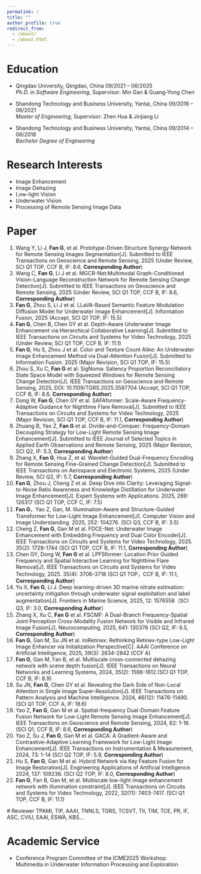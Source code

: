 ```yaml
---
permalink: /
title: ""
author_profile: true
redirect_from: 
  - /about/
  - /about.html
---
```

# Education
- Qingdao University, Qingdao, China 09/2021 – 06/2025  
  *Ph.D. in Software Engineering*, Supervisor: Min Gan & Guang-Yong Chen
  

- Shandong Technology and Business University, Yantai, China 09/2018 – 06/2021  
  *Master of Engineering*, Supervisor: Zhen Hua & Jinjiang Li
  
- Shandong Technology and Business University, Yantai, China 09/2014 – 06/2018  
  *Bachelor Degree of Engineering*
  
# Research Interests
- Image Enhancement
- Image Dehazing
- Low-light Vision
- Underwater Vision
- Processing of Remote Sensing Image Data

# Paper
<ol start="1">

 <li>Wang Y,  Li J, <b>Fan G</b>, et al. Prototype-Driven Structure Synergy Network for Remote Sensing Images Segmentation[J]. Submitted to IEEE Transactions on Geoscience and Remote Sensing, 2025 (Under Review, SCI Q1 TOP, CCF B, IF: 8.6, <b>Corresponding Author</b>)</li>
 <li>Wang C, <b>Fan G</b>, Li J et al. MGCR-Net:Multimodal Graph-Conditioned Vision-Language Reconstruction Network for Remote Sensing Change Detection[J]. Submitted to IEEE Transactions on Geoscience and Remote Sensing, 2025 (Under Review, SCI Q1 TOP, CCF B, IF: 8.6, <b>Corresponding Author</b>)</li>
 <li> <b>Fan G</b>, Zhou S, Li J et al. LLaVA-Based Semantic Feature Modulation Diffusion Model for Underwater Image Enhancement[J]. Information Fusion, 2025 (Accept, SCI Q1 TOP, IF: 15.5)</li>
 <li>	<b>Fan G</b>, Chen B, Chen GY et al. Depth-Aware Underwater Image Enhancement via Hierarchical Collaborative Learning[J]. Submitted to IEEE Transactions on Circuits and Systems for Video Technology, 2025 (Under Review, SCI Q1 TOP, CCF B, IF: 11.1)</li>
 <li> <b>Fan G</b>, Hu S, Zhou J et al. Color and Texture Count Alike: An Underwater Image Enhancement Method via Dual-Attention Fusion[J]. Submitted to Information Fusion. 2025 (Major Revision, SCI Q1 TOP, IF: 15.5)</li>
 <li>	Zhou S, Xu C, <b>Fan G</b> et al. SigNoma: Saliency Proportion Reconciliatory State Space Model with Squeezed Windows for Remote Sensing Change Detection[J]. IEEE Transactions on Geoscience and Remote Sensing, 2025, DOI: 10.1109/TGRS.2025.3587704 (Accept, SCI Q1 TOP, CCF B, IF: 8.6, <b>Corresponding Author</b>)</li>
 <li>	Dong W, <b>Fan G</b>, Chen GY et al. SAFAformer: Scale-Aware Frequency-Adaptive Guidance for Nighttime Flare Removal[J]. Submitted to IEEE Transactions on Circuits and Systems for Video Technology, 2025 (Major Revision, SCI Q1 TOP, CCF B, IF: 11.1, <b>Corresponding Author</b>)</li>
 <li>	Zhuang B, Yao Z, <b>Fan G</b> et al. Divide-and-Conquer: Frequency-Domain Decoupling Strategy for Low-Light Remote Sensing Image Enhancement[J]. Submitted to IEEE Journal of Selected Topics in Applied Earth Observations and Remote Sensing, 2025 (Major Revision, SCI Q2, IF: 5.3, <b>Corresponding Author</b>)</li>
 <li> Zhang X, <b>Fan G</b>, Hua Z, et al. Wavelet-Guided Dual-Frequency Encoding for Remote Sensing Fine-Grained Change Detection[J]. Submitted to IEEE Transactions on Aerospace and Electronic Systems, 2025 (Under Review, SCI Q2, IF: 5.7, <b>Corresponding Author</b>)</li>
 <li>	<b>Fan G</b>, Zhou J, Cheng Z et al. Deep Dive into Clarity: Leveraging Signal-to-Noise Ratio Awareness and Knowledge Distillation for Underwater Image Enhancement[J]. Expert Systems with Applications. 2025, 269: 126317  (SCI Q1 TOP, CCF C, IF: 7.5)</li>
 <li>	<b>Fan G</b>，Yao Z, Gan, M. Illumination-Aware and Structure-Guided Transformer for Low-Light Image Enhancement[J]. Computer Vision and Image Understanding. 2025, 252: 104276. (SCI Q3, CCF B, IF: 3.5)</li>
 <li>	Cheng Z, <b>Fan G</b>, Gan M et al. FDCE-Net: Underwater Image Enhancement with Embedding Frequency and Dual Color Encoder[J]. IEEE Transactions on Circuits and Systems for Video Technology, 2025. 35(2): 1728-1744 (SCI Q1 TOP, CCF B, IF: 11.1, <b>Corresponding Author</b>)</li>
 <li>	Chen GY, Dong W, <b>Fan G</b> et al. LPFSformer: Location Prior Guided Frequency and Spatial Interactive Learning for Nighttime Flare Removal[J]. IEEE Transactions on Circuits and Systems for Video Technology, 2025. 35(4): 3706-3718 (SCI Q1 TOP，CCF B, IF: 11.1, <b>Corresponding Author</b>)</li>
 <li>	Yu X, <b>Fan G</b>, Li J. Deep learning-driven 3D marine nitrate estimation: uncertainty mitigation through underwater signal exploitation and label augmentation[J]. Frontiers in Marine Science, 2025, 12: 1576558（SCI Q3, IF: 3.0, <b>Corresponding Author</b>）</li>
 <li>	Zhang X, Xu C, <b>Fan G</b> et al. FSCMF: A Dual-Branch Frequency-Spatial Joint Perception Cross-Modality Fusion Network for Visible and Infrared Image Fusion[J]. Neurocomputing, 2025, 641: 130376 (SCI Q2, IF: 6.5, <b>Corresponding Author</b>)</li>
 <li>	<b>Fan G</b>, Gan M, Su JN et al. IniRetinex: Rethinking Retinex-type Low-Light Image Enhancer via Initialization Perspective[C]. AAAI Conference on Artificial Intelligence, 2025, 39(3): 2834-2842 (CCF A)</li>
 <li>	<b>Fan G</b>, Gan M, Fan B, et al. Multiscale cross-connected dehazing network with scene depth fusion[J]. IEEE Transactions on Neural Networks and Learning Systems, 2024, 35(2): 1598-1612.(SCI Q1 TOP, CCF B, IF: 8.9)</li>
 <li> Su JN, <b>Fan G</b>, Chen GY et al. Revealing the Dark Side of Non-Local Attention in Single Image Super-Resolution[J]. IEEE Transactions on Pattern Analysis and Machine Intelligence. 2024, 46(12): 11476-11490.  (SCI Q1 TOP, CCF A, IF: 18.6)</li>
 <li>	Yao Z, <b>Fan G</b>, Gan M et al. Spatial-frequency Dual-Domain Feature Fusion Network for Low-Light Remote Sensing Image Enhancement[J]. IEEE Transactions on Geoscience and Remote Sensing, 2024, 62: 1-16. (SCI Q1, CCF B, IF: 8.6, <b>Corresponding Author</b>)</li>
 <li>	Yao Z, Su J, <b>Fan G</b>, Gan M et al. GACA: A Gradient-Aware and Contrastive-Adaptive Learning Framework for Low-Light Image Enhancement[J]. IEEE Transactions on Instrumentation & Measurement, 2024, 73: 1-14 (SCI Q2 TOP, IF: 5.9, <b>Corresponding Author</b>)</li>
 <li>	Hu S, <b>Fan G</b>, Gan M et al. Hybrid Network via Key Feature Fusion for Image Restoration[J]. Engineering Applications of Artificial Intelligence. 2024, 137: 109236. (SCI Q2 TOP, IF: 8.0, <b>Corresponding Author</b>)</li>
 <li>	<b>Fan G</b>, Fan B, Gan M, et al. Multiscale low-light image enhancement network with illumination constraint[J]. IEEE Transactions on Circuits and Systems for Video Technology, 2022, 32(11): 7403-7417. (SCI Q1 TOP, CCF B, IF: 11.1)</li>
</ol>
# Reviewer
TPAMI, TIP, AAAI, TNNLS, TGRS, TCSVT, TII, TIM, TCE, PR, IF, ASC, CVIU, EAAI, ESWA, KBS...

# Academic Service
- Conference Program Committee of the ICME2025 Workshop: Multimedia in Underwater Information Processing and Exploration

